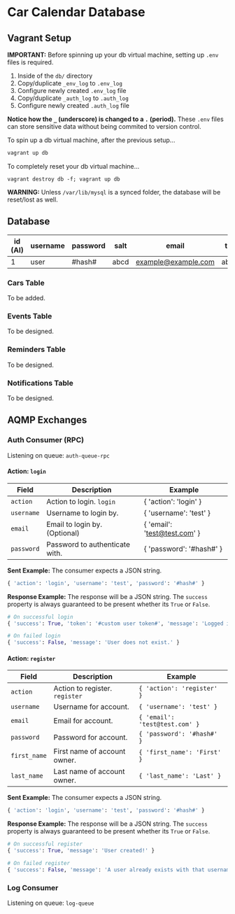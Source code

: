 # Car Calendar Database

## Vagrant Setup
**IMPORTANT:** Before spinning up your db virtual machine, setting up `.env` files
is required.

1. Inside of the `db/` directory
2. Copy/duplicate `_env_log` to `.env_log`
3. Configure newly created `.env_log` file
4. Copy/duplicate `_auth_log` to `.auth_log`
5. Configure newly created `.auth_log` file

**Notice how the `_` (underscore) is changed to a `.` (period).**
These `.env` files can store sensitive data without being commited to version
control.

To spin up a db virtual machine, after the previous setup...
```bash
vagrant up db
```

To completely reset your db virtual machine...
```
vagrant destroy db -f; vagrant up db
```
**WARNING:** Unless `/var/lib/mysql` is a synced folder, the database will be
reset/lost as well.

## Database

| id (AI) | username | password | salt | email               | token  |
| --      | --       | --       | --   | --                  | --     |
| 1       | user     | #hash#   | abcd | example@example.com | abc123 |

### Cars Table
To be added.

### Events Table
To be designed.

### Reminders Table
To be designed.

### Notifications Table
To be designed.

## AQMP Exchanges

### Auth Consumer (RPC)

Listening on queue: `auth-queue-rpc`

#### Action: `login`
| Field | Description | Example |
| ---   | ---         | --- |
| `action` | Action to login. `login` | { 'action': 'login' } |
| `username` | Username to login by. | { 'username': 'test' } |
| `email` | Email to login by. (Optional) | { 'email': 'test@test.com' } |
| `password` | Password to authenticate with. | { 'password': '#hash#' } |

**Sent Example:**
The consumer expects a JSON string.
```python
{ 'action': 'login', 'username': 'test', 'password': '#hash#' }
```

**Response Example:**
The response will be a JSON string. The `success` property is always guaranteed
to be present whether its `True` or `False`.
```python
# On successful login
{ 'success': True, 'token': '#custom user token#', 'message': 'Logged in!' }

# On failed login
{ 'success': False, 'message': 'User does not exist.' }
```

#### Action: `register`
| Field | Description | Example |
| ---   | ---         | --- |
| `action` | Action to register. `register` | `{ 'action': 'register' }` |
| `username` | Username for account. | `{ 'username': 'test' }` |
| `email` | Email for account. | `{ 'email': 'test@test.com' }` |
| `password` | Password for account. | `{ 'password': '#hash#' }` |
| `first_name` | First name of account owner. | `{ 'first_name': 'First' }` |
| `last_name` | Last name of account owner. | `{ 'last_name': 'Last' }` |

**Sent Example:**
The consumer expects a JSON string.
```python
{ 'action': 'login', 'username': 'test', 'password': '#hash#' }
```

**Response Example:**
The response will be a JSON string. The `success` property is always guaranteed
to be present whether its `True` or `False`.
```python
# On successful register
{ 'success': True, 'message': 'User created!' }

# On failed register
{ 'success': False, 'message': 'A user already exists with that username or email.' }
```

### Log Consumer

Listening on queue: `log-queue`

